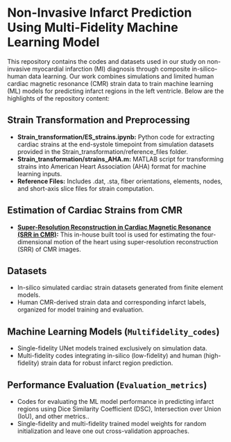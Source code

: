 # Non-Invasive Infarct Prediction Using Multi-Fidelity Machine Learning Model
This repository contains the codes and datasets used in our study on non-invasive myocardial infarction (MI) diagnosis through composite in-silico-human data learning. Our work combines simulations and limited human cardiac magnetic resonance (CMR) strain data to train machine learning (ML) models for predicting infarct regions in the left ventricle. Below are the highlights of the repository content:
## Strain Transformation and Preprocessing
* **Strain_transformation/ES_strains.ipynb:** Python code for extracting cardiac strains at the end-systole timepoint from simulation datasets provided in the Strain_transformation/reference_files folder.
* **Strain_transformation/strains_AHA.m:** MATLAB script for transforming strains into American Heart Association (AHA) format for machine learning inputs.
* **Reference Files:** Includes .dat, .sta, fiber orientations, elements, nodes, and short-axis slice files for strain computation.

## Estimation of Cardiac Strains from CMR
* **[Super-Resolution Reconstruction in Cardiac Magnetic Resonance (SRR in CMR)](https://github.com/Tanmay24Mukh/SRR_in_CMR.git):** This in-house built tool is used for estimating the four-dimensional motion of the heart using super-resolution reconstruction (SRR) of CMR images.

## Datasets
* In-silico simulated cardiac strain datasets generated from finite element models.
* Human CMR-derived strain data and corresponding infarct labels, organized for model training and evaluation.

## Machine Learning Models (`Multifidelity_codes`)
*	Single-fidelity UNet models trained exclusively on simulation data.
*	Multi-fidelity codes integrating in-silico (low-fidelity) and human (high-fidelity) strain data for robust infarct region prediction.


## Performance Evaluation (`Evaluation_metrics`)
*	Codes for evaluating the ML model performance in predicting infarct regions using Dice Similarity Coefficient (DSC), Intersection over Union (IoU), and other metrics..
*	Single-fidelity and multi-fidelity trained model weights for random initialization and leave one out cross-validation approaches.

